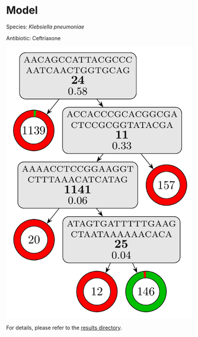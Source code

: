 
# Model

Species: *Klebsiella pneumoniae*

Antibiotic: Ceftriaxone

<a href="./model.pdf"><img src="./model.png" /></a>

For details, please refer to the [results directory](../../../../../results/cart_b/klebsiella%20pneumoniae/ceftriaxone/repeat_4/).

